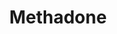 ---
title: Methadone
crosslinks:
- OpiatesRecovery
- opiates
- quittingkratom
- PoppyTea
- Documentaries
- Testosterone
- IgnorantImgur
- modquittingkratom
---